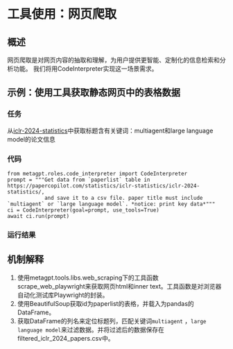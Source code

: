 # 工具使用：网页爬取

## 概述

网页爬取是对网页内容的抽取和理解，为用户提供更智能、定制化的信息检索和分析功能。 我们将用CodeInterpreter实现这一场景需求。

## 示例：使用工具获取静态网页中的表格数据

### 任务

从[iclr-2024-statistics](https://papercopilot.com/statistics/iclr-statistics/iclr-2024-statistics/)中获取标题含有关键词：multiagent和large language model的论文信息

### 代码

```
from metagpt.roles.code_interpreter import CodeInterpreter
prompt = """Get data from `paperlist` table in https://papercopilot.com/statistics/iclr-statistics/iclr-2024-statistics/,
            and save it to a csv file. paper title must include `multiagent` or `large language model`. *notice: print key data*"""
ci = CodeInterpreter(goal=prompt, use_tools=True)
await ci.run(prompt)
```

### 运行结果

## 机制解释

1. 使用metagpt.tools.libs.web_scraping下的工具函数scrape_web_playwright来获取网页html和inner text。工具函数是对浏览器自动化测试库Playwright的封装。
2. 使用BeautifulSoup获取id为paperlist的表格，并载入为pandas的DataFrame。
3. 获取DataFrame的列名来定位标题列，匹配关键词`multiagent` ，`large language model`来过滤数据。并将过滤后的数据保存在filtered_iclr_2024_papers.csv中。
